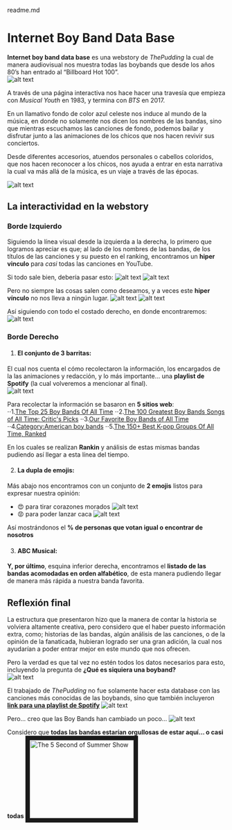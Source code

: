 readme.md
# Internet Boy Band Data Base  

**Internet boy band data base** es una webstory de *ThePudding* la cual de manera audiovisual nos muestra todas las boybands que desde los años 80’s han entrado al “Billboard Hot 100”.  
![alt text](imagen0.jpeg)


A través de una página interactiva nos hace hacer una travesía que empieza con *Musical Youth* en 1983, y termina con *BTS* en 2017.  

En un llamativo fondo de color azul celeste nos induce al mundo de la música, en donde no solamente nos dicen los nombres de las bandas, sino que mientras escuchamos las canciones de fondo, podemos bailar y disfrutar junto a las animaciones de los chicos que nos hacen revivir sus conciertos.  

Desde diferentes accesorios, atuendos personales o cabellos coloridos, que nos hacen reconocer a los chicos, nos ayuda a entrar en esta narrativa la cual va más allá de la música, es un viaje a través de las épocas.  

![alt text](imagen1.jpeg)


## La interactividad en la webstory

### Borde Izquierdo

Siguiendo la línea visual desde la izquierda a la derecha, lo primero que logramos apreciar es que; al lado de los nombres de las bandas, de los títulos de las canciones y su puesto en el ranking, encontramos un **hiper vinculo** para *casi* todas las canciones en YouTube.  

Si todo sale bien, debería pasar esto:
![alt text](imagen1.5.jpeg)
![alt text](imagen2.jpeg)

Pero no siempre las cosas salen como deseamos, y a veces este **hiper vínculo** no nos lleva a ningún lugar.
![alt text](imagen4.jpeg)
![alt text](imagen3.jpeg)

Así siguiendo con todo el costado derecho, en donde encontraremos: 
![alt text](imagen5.jpeg) 

### Borde Derecho
1. #### **El conjunto de 3 barritas**:
El cual nos cuenta el cómo recolectaron la información, los encargados de la las animaciones y redacción, y lo más importante… una **playlist de Spotify** (la cual volveremos a mencionar al final).  
![alt text](imagen6.jpeg)

   Para recolectar la información se basaron en **5 sitios web**:  
   ⋅⋅1.[The Top 25 Boy Bands Of All Time](https://www.buzzfeed.com/mrloganrhoades/the-top-25-boy-bands-of-all-time)
   ⋅⋅2.[The 100 Greatest Boy Bands Songs of All Time: Critic's Picks](https://www.billboard.com/media/lists/greatest-boy-band-songs-of-all-time-top-100-8362499/)
   ⋅⋅3.[Our Favorite Boy Bands of All Time](https://www.teenvogue.com/gallery/best-boy-bands)
   ⋅⋅4.[Category:American boy bands](https://en.wikipedia.org/wiki/Category:American_boy_bands)
   ⋅⋅5.[The 150+ Best K-pop Groups Of All Time, Ranked](https://www.ranker.com/list/k-pop-bands-and-musicians/ranker-music)

   En los cuales se realizan **Rankin** y análisis de estas mismas bandas pudiendo así llegar a esta línea del tiempo.  

2. #### La dupla de emojis:
 Más abajo nos encontramos con un conjunto de **2 emojis** listos para expresar nuestra opinión:  

   - 😍 para tirar corazones morados 
   ![alt text](imagen7.jpg)
   - 😡 para poder lanzar caca
   ![alt text](imagen8.jpg)


   Así mostrándonos el **% de personas que votan igual o encontrar de nosotros**  

3. #### ABC Musical:
 **Y, por último**, esquina inferior derecha, encontramos el **listado de las bandas acomodadas en orden alfabético**, de esta manera pudiendo llegar de manera más rápida a nuestra banda favorita.  

## Reflexión final  

La estructura que presentaron hizo que la manera de contar la historia se volviera altamente creativa, pero considero que el haber puesto información extra, como; historias de las bandas, algún análisis de las canciones, o de la opinión de la fanaticada, hubieran logrado ser una gran adición, la cual nos ayudarían a poder entrar mejor en este mundo que nos ofrecen.  

Pero la verdad es que tal vez no estén todos los datos necesarios para esto, incluyendo la pregunta de **¿Qué es siquiera una boyband?**  
![alt text](imagen10.jpeg)

El trabajado de *ThePudding* no fue solamente hacer esta database con las canciones más conocidas de las boybands, sino que también incluyeron [**link para una playlist de Spotify**](https://open.spotify.com/playlist/2OJ4Gw6NRcrHGgpQumI88i?si=00ots-50T5qcgXIGnsF9yw)
![alt text](imagen11.jpeg)

Pero... creo que las Boy Bands han cambiado un poco...
![alt text](imagen12.jpeg)

Considero que **todas las bandas estarían orgullosas de estar aquí… o casi todas** 
<a href="https://www.youtube.com/watch?v=UFC3WvHn_ns&ab_channel=5SOS
" target="_blank"><img src="imagen13.jpeg" 
alt="The 5 Second of Summer Show" width="240" height="180" border="10" /></a>